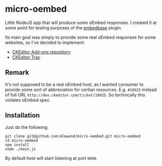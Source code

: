 
# micro-oembed

Little NodeJS app that will produce some oEmbed responses. I created it at some point for testing purposes of the [embedbase](ckeditor.com/addon/embedbase) plugin.

Its main goal was simply to provide some real oEmbed responses for some websites, so I've decided to implement:

* [CKEditor Add-ons repository](http://ckeditor.com/addons/plugins/all)
* [CKEditor Trac](http://dev.ckeditor.com)

## Remark

It's not supposed to be a real oEmbed host, as I wanted consumer to provide some sort of abbreviation for certian resources. E.g. `#10925` instead of full URL `http://dev.ckeditor.com/ticket/10925`. So technically this violates oEmbed spec.

## Installation

Just do the following:

```
git clone git@github.com:mlewand/micro-oembed.git micro-oembed
cd micro-oembed
npm install
node ./main.js
```

By default host will start listening at port `9090`.